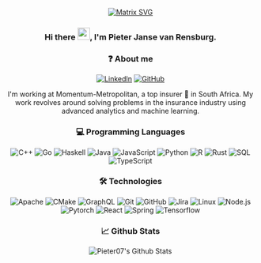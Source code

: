 <div align="center">
  
[![Matrix SVG](https://raw.githubusercontent.com/rodrigograca31/rodrigograca31/master/matrix.svg)](https://www.youtube.com/watch?v=SDkAGkd4NLc) 

### Hi there <img src="https://media.giphy.com/media/hvRJCLFzcasrR4ia7z/giphy.gif" width="25px">, I'm Pieter Janse van Rensburg.

### ❓ About me

[![LinkedIn](https://img.shields.io/badge/-LinkedIn-000000?style=flat&logo=linkedin&logoColor=0000FF)](https://za.linkedin.com/in/pieterjvr)
[![GitHub](https://img.shields.io/badge/-GitHub-000000?style=flat&logo=github&logoColor=FFFFFF)](https://github.com/pieter07/)

I'm working at Momentum-Metropolitan, a top insurer 🏦 in South Africa. My work revolves around solving problems in the insurance industry using advanced analytics and machine learning.

### 💻 Programming Languages

![C++](https://img.shields.io/badge/-C++-000000?style=flat&logo=c%2B%2B&logoColor=0099FF)
![Go](https://img.shields.io/badge/-Go-000000?style=flat&logo=go)
![Haskell](https://img.shields.io/badge/-Haskell-000000?style=flat&logo=haskell&logoColor=A6A6A6)
![Java](https://img.shields.io/badge/-Java-000000?style=flat&logo=java&logoColor=FF9933)
![JavaScript](https://img.shields.io/badge/-JavaScript-000000?style=flat&logo=javascript)
![Python](https://img.shields.io/badge/-Python-000000?style=flat&logo=python)
![R](https://img.shields.io/badge/-R-000000?style=flat&logo=r&logoColor=0066FF)
![Rust](https://img.shields.io/badge/-Rust-000000?style=flat&logo=rust&logoColor=E67300)
![SQL](https://img.shields.io/badge/-SQL-000000?style=flat&logo=postgresql&logoColor=3366CC)
![TypeScript](https://img.shields.io/badge/-TypeScript-000000?style=flat&logo=typescript)
  
### 🛠 Technologies

![Apache](https://img.shields.io/badge/-Apache%20Spark-000000?style=flat&logo=Apache%20Spark&logoColor=FF6600)
![CMake](https://img.shields.io/badge/-CMake-000000?style=flat&logo=cmake&logoColor=0000FF)
![GraphQL](https://img.shields.io/badge/-GraphQL-000000?style=flat&logo=graphql&logoColor=FF66CC)
![Git](https://img.shields.io/badge/-Git-000000?style=flat&logo=git&logoColor=F05032)
![GitHub](https://img.shields.io/badge/-GitHub-000000?style=flat&logo=github&logoColor=FFFFFF)
![Jira](https://img.shields.io/badge/-Jira-000000?style=flat&logo=jira-software&logoColor=0000FF)
![Linux](https://img.shields.io/badge/-Linux-000000?style=flat&logo=linux&logoColor=FCC624)
![Node.js](https://img.shields.io/badge/-Node.js-000000?style=flat&logo=node.js&logoColor=339933)
![Pytorch](https://img.shields.io/badge/-Pytorch-000000?style=flat&logo=Pytorch&logoColor=FF5050)
![React](https://img.shields.io/badge/-React-000000?style=flat&logo=React&logoColor=61DAFB)
![Spring](https://img.shields.io/badge/-Spring-000000?style=flat&logo=spring&logoColor=6DB33F)
![Tensorflow](https://img.shields.io/badge/-Tensorflow-000000?style=flat&logo=Tensorflow&logoColor=FF9933)

### 📈 Github Stats
  
<img align="center" alt="Pieter07's Github Stats" src="https://github-readme-stats.vercel.app/api?username=pieter07&show_icons=true&theme=gotham&count_private=true" />

